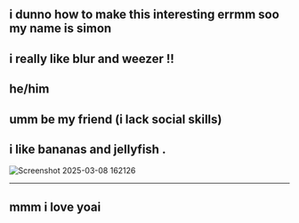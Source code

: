 i dunno how to make this interesting errmm soo my name is simon
----
  i really like blur and weezer !!
  ----
he/him
----
umm be my friend (i lack social skills)
----
i like bananas and jellyfish .
----

![Screenshot 2025-03-08 162126](https://github.com/user-attachments/assets/390e8274-c9f5-4d4f-94f9-3c36c28414df)

----
mmm i love yoai
----





